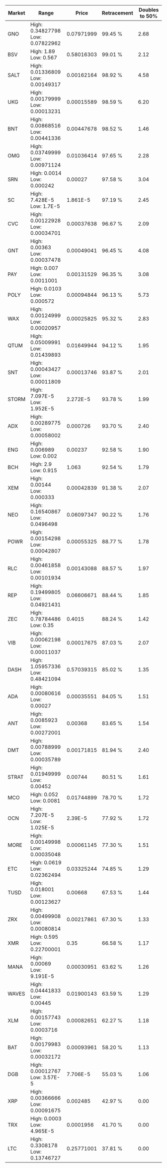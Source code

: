 | Market | Range | Price| Retracement | Doubles to 50% |
| --- | --- | --- | --- | --- |
| GNO | High: 0.34827798<br />Low: 0.07822962 | 0.07971999 | 99.45 % | 2.68 |
| BSV | High: 1.89<br />Low: 0.567 | 0.58016303 | 99.01 % | 2.12 |
| SALT | High: 0.01336809<br />Low: 0.00149317 | 0.00162164 | 98.92 % | 4.58 |
| UKG | High: 0.00179999<br />Low: 0.00013231 | 0.00015589 | 98.59 % | 6.20 |
| BNT | High: 0.00868516<br />Low: 0.00441336 | 0.00447678 | 98.52 % | 1.46 |
| OMG | High: 0.03749999<br />Low: 0.00971124 | 0.01036414 | 97.65 % | 2.28 |
| SRN | High: 0.0014<br />Low: 0.000242 | 0.00027 | 97.58 % | 3.04 |
| SC | High: 7.428E-5<br />Low: 1.7E-5 | 1.861E-5 | 97.19 % | 2.45 |
| CVC | High: 0.00122928<br />Low: 0.00034701 | 0.00037638 | 96.67 % | 2.09 |
| GNT | High: 0.00363<br />Low: 0.00037478 | 0.00049041 | 96.45 % | 4.08 |
| PAY | High: 0.007<br />Low: 0.0011001 | 0.00131529 | 96.35 % | 3.08 |
| POLY | High: 0.0103<br />Low: 0.000572 | 0.00094844 | 96.13 % | 5.73 |
| WAX | High: 0.00124999<br />Low: 0.00020957 | 0.00025825 | 95.32 % | 2.83 |
| QTUM | High: 0.05009991<br />Low: 0.01439893 | 0.01649944 | 94.12 % | 1.95 |
| SNT | High: 0.00043427<br />Low: 0.00011809 | 0.00013746 | 93.87 % | 2.01 |
| STORM | High: 7.097E-5<br />Low: 1.952E-5 | 2.272E-5 | 93.78 % | 1.99 |
| ADX | High: 0.00289775<br />Low: 0.00058002 | 0.000726 | 93.70 % | 2.40 |
| ENG | High: 0.006989<br />Low: 0.002 | 0.00237 | 92.58 % | 1.90 |
| BCH | High: 2.9<br />Low: 0.915 | 1.063 | 92.54 % | 1.79 |
| XEM | High: 0.00144<br />Low: 0.000333 | 0.00042839 | 91.38 % | 2.07 |
| NEO | High: 0.16540867<br />Low: 0.0496498 | 0.06097347 | 90.22 % | 1.76 |
| POWR | High: 0.00154298<br />Low: 0.00042807 | 0.00055325 | 88.77 % | 1.78 |
| RLC | High: 0.00461858<br />Low: 0.00101934 | 0.00143088 | 88.57 % | 1.97 |
| REP | High: 0.19499805<br />Low: 0.04921431 | 0.06606671 | 88.44 % | 1.85 |
| ZEC | High: 0.78784486<br />Low: 0.35 | 0.4015 | 88.24 % | 1.42 |
| VIB | High: 0.00062198<br />Low: 0.00011037 | 0.00017675 | 87.03 % | 2.07 |
| DASH | High: 1.05957336<br />Low: 0.48421094 | 0.57039315 | 85.02 % | 1.35 |
| ADA | High: 0.00080616<br />Low: 0.00027 | 0.00035551 | 84.05 % | 1.51 |
| ANT | High: 0.0085923<br />Low: 0.00272001 | 0.00368 | 83.65 % | 1.54 |
| DMT | High: 0.00788999<br />Low: 0.00035789 | 0.00171815 | 81.94 % | 2.40 |
| STRAT | High: 0.01949999<br />Low: 0.00452 | 0.00744 | 80.51 % | 1.61 |
| MCO | High: 0.052<br />Low: 0.0081 | 0.01744899 | 78.70 % | 1.72 |
| OCN | High: 7.207E-5<br />Low: 1.025E-5 | 2.39E-5 | 77.92 % | 1.72 |
| MORE | High: 0.00149998<br />Low: 0.00035048 | 0.00061145 | 77.30 % | 1.51 |
| ETC | High: 0.0619<br />Low: 0.02362494 | 0.03325244 | 74.85 % | 1.29 |
| TUSD | High: 0.018001<br />Low: 0.00123627 | 0.00668 | 67.53 % | 1.44 |
| ZRX | High: 0.00499908<br />Low: 0.00080814 | 0.00217861 | 67.30 % | 1.33 |
| XMR | High: 0.595<br />Low: 0.22700001 | 0.35 | 66.58 % | 1.17 |
| MANA | High: 0.00069<br />Low: 9.191E-5 | 0.00030951 | 63.62 % | 1.26 |
| WAVES | High: 0.04441833<br />Low: 0.00445 | 0.01900143 | 63.59 % | 1.29 |
| XLM | High: 0.00157743<br />Low: 0.0003716 | 0.00082651 | 62.27 % | 1.18 |
| BAT | High: 0.00179983<br />Low: 0.00032172 | 0.00093961 | 58.20 % | 1.13 |
| DGB | High: 0.00012767<br />Low: 3.57E-5 | 7.706E-5 | 55.03 % | 1.06 |
| XRP | High: 0.00366666<br />Low: 0.00091675 | 0.002485 | 42.97 % | 0.00 |
| TRX | High: 0.0003<br />Low: 4.965E-5 | 0.0001956 | 41.70 % | 0.00 |
| LTC | High: 0.3308178<br />Low: 0.13746727 | 0.25771001 | 37.81 % | 0.00 |
